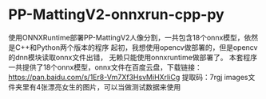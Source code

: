 # PP-MattingV2-onnxrun-cpp-py
使用ONNXRuntime部署PP-MattingV2人像分割，一共包含18个onnx模型，依然是C++和Python两个版本的程序
起初，我想使用opencv做部署的，但是opencv的dnn模块读取onnx文件出错， 无赖只能使用onnxruntime做部署了。
本套程序一共提供了18个onnx模型，onnx文件在百度云盘，下载链接：https://pan.baidu.com/s/1Er8-Vm7Xf3HsvMiHXrIiCg 
提取码：7rgj
images文件夹里有4张漂亮女生的图片，可以当做测试数据来使用
